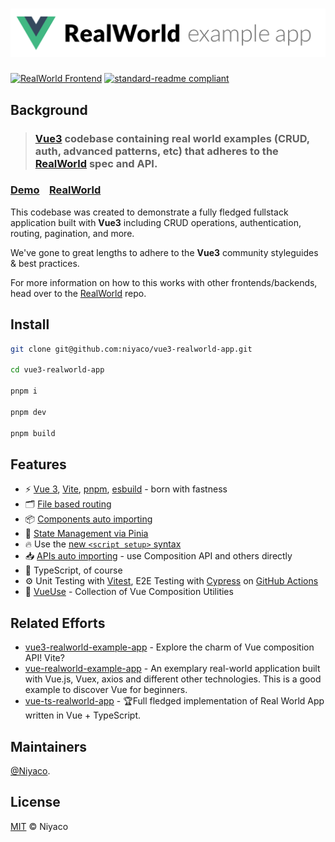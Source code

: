 # ![RealWorld Example App](logo.png)

[![RealWorld Frontend](https://img.shields.io/badge/realworld-frontend-%23783578.svg?style=flat-square)](http://realworld.io) [![standard-readme compliant](https://img.shields.io/badge/readme%20style-standard-brightgreen.svg?style=flat-square)](https://github.com/RichardLitt/standard-readme)

## Background

> ### [Vue3](https://vuejs.org) codebase containing real world examples (CRUD, auth, advanced patterns, etc) that adheres to the [RealWorld](https://github.com/gothinkster/realworld) spec and API.


### [Demo](https://demo.realworld.io/)&nbsp;&nbsp;&nbsp;&nbsp;[RealWorld](https://github.com/gothinkster/realworld)


This codebase was created to demonstrate a fully fledged fullstack application built with **Vue3** including CRUD operations, authentication, routing, pagination, and more.

We've gone to great lengths to adhere to the **Vue3** community styleguides & best practices.

For more information on how to this works with other frontends/backends, head over to the [RealWorld](https://github.com/gothinkster/realworld) repo.

## Install

```sh
git clone git@github.com:niyaco/vue3-realworld-app.git

cd vue3-realworld-app

pnpm i

pnpm dev

pnpm build
```

## Features

* ⚡️ [Vue 3](https://vuejs.org), [Vite](https://vitejs.dev), [pnpm](https://pnpm.io/), [esbuild](https://esbuild.github.io) - born with fastness
* 🗂 [File based routing](https://github.com/posva/unplugin-vue-router)
* 📦 [Components auto importing](https://github.com/antfu/unplugin-vue-components)
* 🍍 [State Management via Pinia](https://pinia.vuejs.org)
* 🔥 Use the [new `<script setup>` syntax](https://vuejs.org/api/sfc-script-setup.html#script-setup)
* 📥 [APIs auto importing](https://github.com/antfu/unplugin-auto-import) - use Composition API and others directly
* 🦾 TypeScript, of course
* ⚙️ Unit Testing with [Vitest](https://vitest.dev), E2E Testing with [Cypress](https://cypress.io) on [GitHub Actions](https://github.com/features/actions)
* 🔨 [VueUse](https://vueuse.org) - Collection of Vue Composition Utilities

## Related Efforts

* [vue3-realworld-example-app](https://github.com/mutoe/vue3-realworld-example-app) - Explore the charm of Vue composition API! Vite?
* [vue-realworld-example-app](https://github.com/khaledosman/vue-realworld-example-app) - An exemplary real-world application built with Vue.js, Vuex, axios and different other technologies. This is a good example to discover Vue for beginners.
* [vue-ts-realworld-app](https://github.com/AlexBrohshtut/vue-ts-realworld-app) - 🏆Full fledged implementation of Real World App written in Vue + TypeScript.

## Maintainers

[@Niyaco](https://github.com/niyaco).

## License

[MIT](https://github.com/niyaco/vue3-realworld-app/blob/master/LICENSE) © Niyaco
